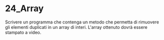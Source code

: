 # 24_Array
Scrivere un programma che contenga un metodo che permetta di rimuovere gli elementi duplicati in un array di interi. L'array ottenuto dovrà essere stampato a video.
